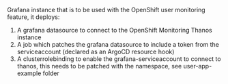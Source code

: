 Grafana instance that is to be used with the OpenShift user monitoring feature, it deploys:

1. A grafana datasource to connect to the OpenShift Monitoring Thanos instance
2. A job which patches the grafana datasource to include a token from the serviceaccount (declared as an ArgoCD resource hook)
3. A clusterrolebinding to enable the grafana-serviceaccount to connect to thanos, this needs to be patched with the namespace, see user-app-example folder